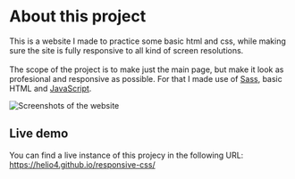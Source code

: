 # About this project
This is a website I made to practice some basic html and css, while making sure the site is fully responsive to all kind of screen resolutions.
<br><br>
The scope of the project is to make just the main page, but make it look as profesional and responsive as possible. For that I made use of [Sass](https://sass-lang.com/documentation/syntax), basic HTML and [JavaScript](https://www.javascript.com/). 

![Screenshots of the website](https://user-images.githubusercontent.com/24983230/135319735-952cfecc-3adc-4d97-8968-74902d99ac70.png)


## Live demo
You can find a live instance of this projecy in the following URL: https://helio4.github.io/responsive-css/
